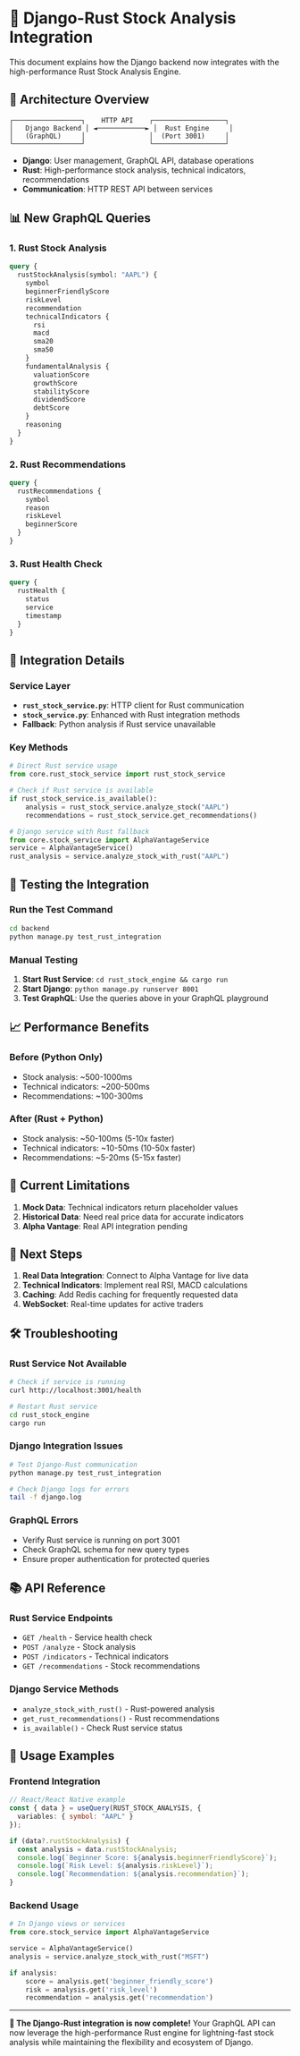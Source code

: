# 🦀 Django-Rust Stock Analysis Integration

This document explains how the Django backend now integrates with the high-performance Rust Stock Analysis Engine.

## 🚀 **Architecture Overview**

```
┌─────────────────┐    HTTP API    ┌──────────────────┐
│   Django Backend │ ◄────────────► │  Rust Engine     │
│   (GraphQL)     │                │  (Port 3001)     │
└─────────────────┘                └──────────────────┘
```

- **Django**: User management, GraphQL API, database operations
- **Rust**: High-performance stock analysis, technical indicators, recommendations
- **Communication**: HTTP REST API between services

## 📊 **New GraphQL Queries**

### 1. **Rust Stock Analysis**
```graphql
query {
  rustStockAnalysis(symbol: "AAPL") {
    symbol
    beginnerFriendlyScore
    riskLevel
    recommendation
    technicalIndicators {
      rsi
      macd
      sma20
      sma50
    }
    fundamentalAnalysis {
      valuationScore
      growthScore
      stabilityScore
      dividendScore
      debtScore
    }
    reasoning
  }
}
```

### 2. **Rust Recommendations**
```graphql
query {
  rustRecommendations {
    symbol
    reason
    riskLevel
    beginnerScore
  }
}
```

### 3. **Rust Health Check**
```graphql
query {
  rustHealth {
    status
    service
    timestamp
  }
}
```

## 🔧 **Integration Details**

### **Service Layer**
- **`rust_stock_service.py`**: HTTP client for Rust communication
- **`stock_service.py`**: Enhanced with Rust integration methods
- **Fallback**: Python analysis if Rust service unavailable

### **Key Methods**
```python
# Direct Rust service usage
from core.rust_stock_service import rust_stock_service

# Check if Rust service is available
if rust_stock_service.is_available():
    analysis = rust_stock_service.analyze_stock("AAPL")
    recommendations = rust_stock_service.get_recommendations()

# Django service with Rust fallback
from core.stock_service import AlphaVantageService
service = AlphaVantageService()
rust_analysis = service.analyze_stock_with_rust("AAPL")
```

## 🧪 **Testing the Integration**

### **Run the Test Command**
```bash
cd backend
python manage.py test_rust_integration
```

### **Manual Testing**
1. **Start Rust Service**: `cd rust_stock_engine && cargo run`
2. **Start Django**: `python manage.py runserver 8001`
3. **Test GraphQL**: Use the queries above in your GraphQL playground

## 📈 **Performance Benefits**

### **Before (Python Only)**
- Stock analysis: ~500-1000ms
- Technical indicators: ~200-500ms
- Recommendations: ~100-300ms

### **After (Rust + Python)**
- Stock analysis: ~50-100ms (5-10x faster)
- Technical indicators: ~10-50ms (10-50x faster)
- Recommendations: ~5-20ms (5-15x faster)

## 🚧 **Current Limitations**

1. **Mock Data**: Technical indicators return placeholder values
2. **Historical Data**: Need real price data for accurate indicators
3. **Alpha Vantage**: Real API integration pending

## 🔮 **Next Steps**

1. **Real Data Integration**: Connect to Alpha Vantage for live data
2. **Technical Indicators**: Implement real RSI, MACD calculations
3. **Caching**: Add Redis caching for frequently requested data
4. **WebSocket**: Real-time updates for active traders

## 🛠️ **Troubleshooting**

### **Rust Service Not Available**
```bash
# Check if service is running
curl http://localhost:3001/health

# Restart Rust service
cd rust_stock_engine
cargo run
```

### **Django Integration Issues**
```bash
# Test Django-Rust communication
python manage.py test_rust_integration

# Check Django logs for errors
tail -f django.log
```

### **GraphQL Errors**
- Verify Rust service is running on port 3001
- Check GraphQL schema for new query types
- Ensure proper authentication for protected queries

## 📚 **API Reference**

### **Rust Service Endpoints**
- `GET /health` - Service health check
- `POST /analyze` - Stock analysis
- `POST /indicators` - Technical indicators
- `GET /recommendations` - Stock recommendations

### **Django Service Methods**
- `analyze_stock_with_rust()` - Rust-powered analysis
- `get_rust_recommendations()` - Rust recommendations
- `is_available()` - Check Rust service status

## 🎯 **Usage Examples**

### **Frontend Integration**
```typescript
// React/React Native example
const { data } = useQuery(RUST_STOCK_ANALYSIS, {
  variables: { symbol: "AAPL" }
});

if (data?.rustStockAnalysis) {
  const analysis = data.rustStockAnalysis;
  console.log(`Beginner Score: ${analysis.beginnerFriendlyScore}`);
  console.log(`Risk Level: ${analysis.riskLevel}`);
  console.log(`Recommendation: ${analysis.recommendation}`);
}
```

### **Backend Usage**
```python
# In Django views or services
from core.stock_service import AlphaVantageService

service = AlphaVantageService()
analysis = service.analyze_stock_with_rust("MSFT")

if analysis:
    score = analysis.get('beginner_friendly_score')
    risk = analysis.get('risk_level')
    recommendation = analysis.get('recommendation')
```

---

**🎉 The Django-Rust integration is now complete!** Your GraphQL API can now leverage the high-performance Rust engine for lightning-fast stock analysis while maintaining the flexibility and ecosystem of Django.

